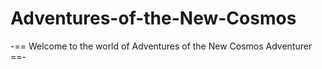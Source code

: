 # Adventures-of-the-New-Cosmos
-== Welcome to the world of Adventures of the New Cosmos Adventurer ==-
